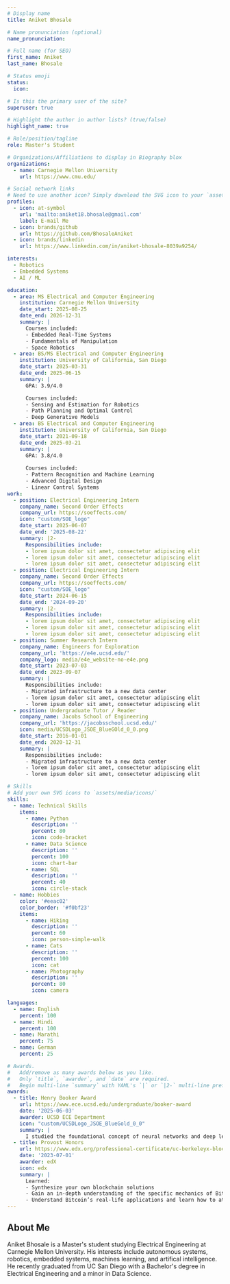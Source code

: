 ```yaml
---
# Display name
title: Aniket Bhosale

# Name pronunciation (optional)
name_pronunciation: 

# Full name (for SEO)
first_name: Aniket
last_name: Bhosale

# Status emoji
status:
  icon: 

# Is this the primary user of the site?
superuser: true

# Highlight the author in author lists? (true/false)
highlight_name: true

# Role/position/tagline
role: Master's Student

# Organizations/Affiliations to display in Biography blox
organizations:
  - name: Carnegie Mellon University
    url: https://www.cmu.edu/

# Social network links
# Need to use another icon? Simply download the SVG icon to your `assets/media/icons/` folder.
profiles:
  - icon: at-symbol
    url: 'mailto:aniket18.bhosale@gmail.com'
    label: E-mail Me
  - icon: brands/github
    url: https://github.com/BhosaleAniket
  - icon: brands/linkedin
    url: https://www.linkedin.com/in/aniket-bhosale-8039a9254/

interests:
  - Robotics
  - Embedded Systems
  - AI / ML

education:
  - area: MS Electrical and Computer Engineering
    institution: Carnegie Mellon University
    date_start: 2025-08-25
    date_end: 2026-12-31
    summary: |
      Courses included:
      - Embedded Real-Time Systems
      - Fundamentals of Manipulation
      - Space Robotics
  - area: BS/MS Electrical and Computer Engineering
    institution: University of California, San Diego
    date_start: 2025-03-31
    date_end: 2025-06-15
    summary: |
      GPA: 3.9/4.0

      Courses included:
      - Sensing and Estimation for Robotics
      - Path Planning and Optimal Control
      - Deep Generative Models
  - area: BS Electrical and Computer Engineering
    institution: University of California, San Diego
    date_start: 2021-09-18
    date_end: 2025-03-21
    summary: |
      GPA: 3.8/4.0
      
      Courses included:
      - Pattern Recognition and Machine Learning
      - Advanced Digital Design
      - Linear Control Systems
work:
  - position: Electrical Engineering Intern
    company_name: Second Order Effects
    company_url: https://soeffects.com/
    icon: "custom/SOE_logo"
    date_start: 2025-06-07
    date_end: '2025-08-22'
    summary: |2-
      Responsibilities include:
      - lorem ipsum dolor sit amet, consectetur adipiscing elit
      - lorem ipsum dolor sit amet, consectetur adipiscing elit
      - lorem ipsum dolor sit amet, consectetur adipiscing elit
  - position: Electrical Engineering Intern
    company_name: Second Order Effects
    company_url: https://soeffects.com/
    icon: "custom/SOE_logo"
    date_start: 2024-06-15
    date_end: '2024-09-20'
    summary: |2-
      Responsibilities include:
      - lorem ipsum dolor sit amet, consectetur adipiscing elit
      - lorem ipsum dolor sit amet, consectetur adipiscing elit
      - lorem ipsum dolor sit amet, consectetur adipiscing elit
  - position: Summer Research Intern
    company_name: Engineers for Exploration
    company_url: 'https://e4e.ucsd.edu/'
    company_logo: media/e4e_website-no-e4e.png
    date_start: 2023-07-03
    date_end: 2023-09-07
    summary: |
      Responsibilities include:
      - Migrated infrastructure to a new data center
      - lorem ipsum dolor sit amet, consectetur adipiscing elit
      - lorem ipsum dolor sit amet, consectetur adipiscing elit
  - position: Undergraduate Tutor / Reader
    company_name: Jacobs School of Engineering
    company_url: 'https://jacobsschool.ucsd.edu/'
    icon: media/UCSDLogo_JSOE_BlueGOld_0_0.png
    date_start: 2016-01-01
    date_end: 2020-12-31
    summary: |
      Responsibilities include:
      - Migrated infrastructure to a new data center
      - lorem ipsum dolor sit amet, consectetur adipiscing elit
      - lorem ipsum dolor sit amet, consectetur adipiscing elit

# Skills
# Add your own SVG icons to `assets/media/icons/`
skills:
  - name: Technical Skills
    items:
      - name: Python
        description: ''
        percent: 80
        icon: code-bracket
      - name: Data Science
        description: ''
        percent: 100
        icon: chart-bar
      - name: SQL
        description: ''
        percent: 40
        icon: circle-stack
  - name: Hobbies
    color: '#eeac02'
    color_border: '#f0bf23'
    items:
      - name: Hiking
        description: ''
        percent: 60
        icon: person-simple-walk
      - name: Cats
        description: ''
        percent: 100
        icon: cat
      - name: Photography
        description: ''
        percent: 80
        icon: camera

languages:
  - name: English
    percent: 100
  - name: Hindi
    percent: 100
  - name: Marathi
    percent: 75
  - name: German
    percent: 25

# Awards.
#   Add/remove as many awards below as you like.
#   Only `title`, `awarder`, and `date` are required.
#   Begin multi-line `summary` with YAML's `|` or `|2-` multi-line prefix and indent 2 spaces below.
awards:
  - title: Henry Booker Award
    url: https://www.ece.ucsd.edu/undergraduate/booker-award
    date: '2025-06-03'
    awarder: UCSD ECE Department
    icon: "custom/UCSDLogo_JSOE_BlueGold_0_0"
    summary: |
      I studied the foundational concept of neural networks and deep learning. By the end, I was familiar with the significant technological trends driving the rise of deep learning; build, train, and apply fully connected deep neural networks; implement efficient (vectorized) neural networks; identify key parameters in a neural network’s architecture; and apply deep learning to your own applications.
  - title: Provost Honors
    url: https://www.edx.org/professional-certificate/uc-berkeleyx-blockchain-fundamentals
    date: '2023-07-01'
    awarder: edX
    icon: edx
    summary: |
      Learned:
      - Synthesize your own blockchain solutions
      - Gain an in-depth understanding of the specific mechanics of Bitcoin
      - Understand Bitcoin’s real-life applications and learn how to attack and destroy Bitcoin, Ethereum, smart contracts and Dapps, and alternatives to Bitcoin’s Proof-of-Work consensus algorithm
---
```


## About Me

Aniket Bhosale is a Master's student studying Electrical Engineering at Carnegie Mellon University. His interests include autonomous systems, robotics, embedded systems, machines learning, and artifical intelligence. He recently graduated from UC San Diego with a Bachelor's degree in Electrical Engineering and a minor in Data Science.
